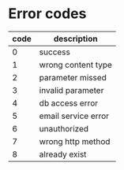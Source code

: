 # Error codes

code | description
--- | ---
0 | success
1 | wrong content type
2 | parameter missed
3 | invalid parameter
4 | db access error
5 | email service error
6 | unauthorized
7 | wrong http method
8 | already exist